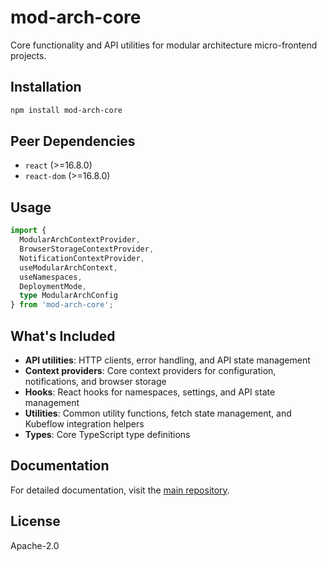 # mod-arch-core

Core functionality and API utilities for modular architecture micro-frontend projects.

## Installation

```bash
npm install mod-arch-core
```

## Peer Dependencies

- `react` (>=16.8.0)
- `react-dom` (>=16.8.0)

## Usage

```typescript
import {
  ModularArchContextProvider,
  BrowserStorageContextProvider,
  NotificationContextProvider,
  useModularArchContext,
  useNamespaces,
  DeploymentMode,
  type ModularArchConfig
} from 'mod-arch-core';
```

## What's Included

- **API utilities**: HTTP clients, error handling, and API state management
- **Context providers**: Core context providers for configuration, notifications, and browser storage
- **Hooks**: React hooks for namespaces, settings, and API state management
- **Utilities**: Common utility functions, fetch state management, and Kubeflow integration helpers
- **Types**: Core TypeScript type definitions

## Documentation

For detailed documentation, visit the [main repository](https://github.com/opendatahub-io/mod-arch-library).

## License

Apache-2.0
